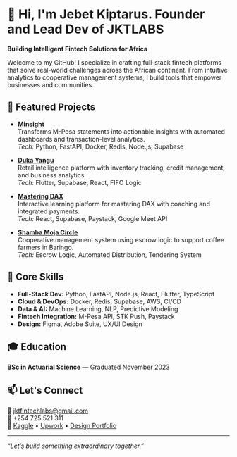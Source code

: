 # 👋 Hi, I'm Jebet Kiptarus. Founder and Lead Dev of JKTLABS  
**Building Intelligent Fintech Solutions for Africa**

Welcome to my GitHub! I specialize in crafting full-stack fintech platforms that solve real-world challenges across the African continent. From intuitive analytics to cooperative management systems, I build tools that empower businesses and communities.

## 🚀 Featured Projects

- **[Minsight](https://my.minsight.space/)**  
  Transforms M-Pesa statements into actionable insights with automated dashboards and transaction-level analytics.  
  _Tech:_ Python, FastAPI, Docker, Redis, Node.js, Supabase

- **[Duka Yangu](https://dukayangu.netlify.app/)**  
  Retail intelligence platform with inventory tracking, credit management, and business analytics.  
  _Tech:_ Flutter, Supabase, React, FIFO Logic

- **[Mastering DAX](https://masteringdax.netlify.app/)**  
  Interactive learning platform for mastering DAX with coaching and integrated payments.  
  _Tech:_ React, Supabase, Paystack, Google Meet API

- **[Shamba Moja Circle](https://shambamojacircle.netlify.app/)**  
  Cooperative management system using escrow logic to support coffee farmers in Baringo.  
  _Tech:_ Escrow Logic, Automated Distribution, Tendering System

## 🧠 Core Skills

- **Full-Stack Dev:** Python, FastAPI, Node.js, React, Flutter, TypeScript  
- **Cloud & DevOps:** Docker, Redis, Supabase, AWS, CI/CD  
- **Data & AI:** Machine Learning, NLP, Predictive Modeling  
- **Fintech Integration:** M-Pesa API, STK Push, Paystack  
- **Design:** Figma, Adobe Suite, UX/UI Design

## 🎓 Education  
**BSc in Actuarial Science** — Graduated November 2023

## 📫 Let's Connect  
📧 jktfintechlabs@gmail.com  
📱 +254 725 521 311  
🔗 [Kaggle](https://www.kaggle.com/cheekylogos/code) • [Upwork](upwork.com/freelancers/~012dcddf30c4ba18db?__cf_chl_rt_tk=PaMjgeQWOfVGPE4jBd6ITM.czJSvu4dCLdvQgorgN_I-1761909033-1.0.1.1-5k.bxdxEOXjkzxRf3sy66emP9TdYZtZQeTGeFDU.NO0) • [Design Portfolio](https://jktlabs.website/)

---

_“Let’s build something extraordinary together.”_
